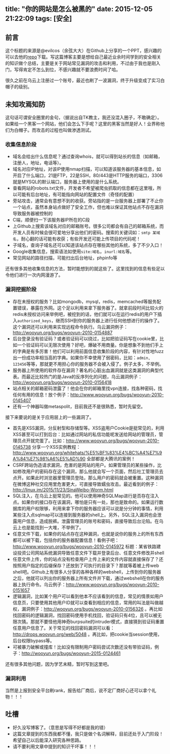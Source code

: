 title: "你的网站是怎么被黑的"
date: 2015-12-05 21:22:09
tags: [安全]
---

## 前言

这个标题的来源是@evilcos（余弦大大）在Github上分享的一个PPT，感兴趣的可以去他的[repo][evilcos_papers]下载。写这篇博客主要是想给自己最近业余时间学到的安全相关的知识做个总结，主要是关于网站常见漏洞的攻击和利用，不过由于我也是刚入门，写得肯定不怎么到位，不感兴趣就不要浪费时间了哈。

很久之前在乌云上注册过一个账号，最近也刷了一波漏洞，终于升级变成了实习白帽子的级别。

## 未知攻焉知防

这句话可谓安全圈里的金句，（据说出自TK教主，我还没混入圈子，不敢确定）。如果给一个黑客一个网站，他们会怎么下手呢？这里的黑客当然是好人！业界称他们为白帽子。而攻击的过程也叫做渗透测试。

### 收集信息阶段

* 域名会给出什么信息呢？通过查询whois，就可以得到站长的信息（如邮箱，注册人，地址，电话等）。
* 域名对应IP地址，对该IP使用nmap扫描，可以知道该服务器的基本信息，如开启了什么端口，21是FTP，22是SSH，80/443是HTTP服务的端口，3306就是MYSQL的默认端口，服务器上使用的是什么系统。
* 查看网站的robots.txt文件，开发者不希望被爬虫抓取的信息都在这里哦，所以可能有后台地址，有可能指向网站的配置文件（奇怪的配置）
* 旁站攻击，通常会有意想不到的收获。旁站指的是一台服务器上部署了不止你一个站点，虽然本身站点做好了安全工作，但也难以保证其他站点不存在漏洞导致服务器被控制的
* C端，顺便扫一下该服务器IP所在的C段
* 上Github上搜索该域名对应的邮箱账号。很多公司都会有自己的邮箱系统，而开发人员有时候会很可爱地分享出他们的密码。搜索的关键词如：`smtp 某域名`，耐心翻的话可能有收获；有些开发还可能上传项目的代码呢！
* 子域名，查询子域名还可以知道该站点存在哪些其他的系统，多了不少入口！
* Google收集信息，搜索语法如使用`site:域名`，`inurl:域名`等。
* 常见网站的路径扫描，可能扫出后台地址，phpinfo等

还有很多其他收集信息的方法，暂时能想到的就这些了。这里找到的信息有些足以令他们进行一次内网漫游了。

### 漏洞挖掘阶段

* 存在未授权的服务？比如mongodb，mysql，redis，memcached等服务配置错误，暴露在外网。这个足以利用来拿下服务器了。就拿前段时间比较火的redis未授权访问来举例吧，被挖到的话，他们就可以在运行redis的用户下插入`authorized_keys`，继而SSH到你的服务器上进行任何他想进行的操作了。这个漏洞还可以利用来实现远程命令执行。乌云漏洞例子：http://wooyun.org/bugs/wooyun-2010-0154887
* 后台登录没有验证码？或者验证码可以绕过，比如把验证码写在cookie里，比如一个验证码可以无限次使用？好吧，爆破不用商量。你是想象不到他们手上的字典是有多厉害！他们可以利用前面信息收集阶段的内容，有针对性地fuzz出一份成功率相当高的字典。如果你不幸使用了弱密码，比如：`admin, 123456`等等，那就更不用担心你的服务器不会被入侵了。例子太多，不举例。
* 服务器上所使用的软件存在漏洞？著名的心脏出血漏洞就是这类漏洞的典型代表。而最近比较热门的是Java的反序列化的问题，乌云漏洞例子：http://wooyun.org/bugs/wooyun-2010-0156418
* 站点相关的邮箱密码泄露了！他会在你的邮箱里找vpn连接，找各种密码，找任何有用的信息！放个例子：http://www.wooyun.org/bugs/wooyun-2010-0145407
* 还有一个神器叫做metaspolit，目前我还不是很熟悉，暂时先留空。

接下来要说的是关于应用层上的一些漏洞了。

* 首先是XSS漏洞，分反射型和存储型等。XSS盗用户Cookie是挺常见的，利用XSS甚至可以打到后台：比如通过网站的私信功能呢发送给网站的管理员，管理员点开就完蛋了。比如：http://www.wooyun.org/bugs/wooyun-2010-0145738 分享一个XSS实例教程：http://www.wooyun.org/whitehats/%E5%BF%83%E4%BC%A4%E7%9A%84%E7%98%A6%E5%AD%90 全部都是大腾讯的案例！
* CSRF跨站伪造请求漏洞，危害的是网站的用户。如果管理员的某些操作，比如修改用户的密码存在这个漏洞，那么他就会写一个页面，然后社工管理员去点开。如果此时浏览器里管理员登陆，那么用户的密码就会被重置。这种漏洞在微博这种社交应用里危害更大，可直接导致蠕虫攻击。最近看到的例子：http://linux.im/2015/11/23/SinaWeibo-Worm.html
* SQL注入，在乌云上挺常见的。他可以使用神奇SQLMap进行是否存在注入点。如果你的接口存在该漏洞，哪怕是只有一处，那也是致命的。如果运行数据库的用户权限够，利用来拿下你的服务器应该可以说是分分钟的事情，利用某些注入点sqlmap可以连接到服务器的shell上。另外，SQL注入漏洞也会泄露用户信息，造成脱裤。泄露管理员的账号和密码，直接导致后台沦陷。在乌云上也是能找到一大堆，不举例了。
* 任意文件下载，如果你的站点存在这种漏洞，也就是说你的服务上的所有东西都可以被下载，包括你的服务器配置信息！看例子吧：http://www.wooyun.org/bugs/wooyun-2010-0145972 标题：某省铁路建设投资公司网站系统漏洞导致任意文件下载并登录后台、任意文件修改并shell
* 任意文件上传，你的站点没有检查用户上传上来的文件内容就直接保存了？还按照用户指定的后缀保存？还放到了可执行的目录下？那就等着被上传web shell吧。Github上有很多人分享的各种各样的webshell，上传到你的服务器之后，他就可以列出你的服务器上所有文件并下载，通过webshell在你的服务器上执行命令。乌云例子：http://www.wooyun.org/bugs/wooyun-2010-0151657
* 逻辑漏洞，比如某个用户可以看到他本不应该看到的信息，常见的情景如用户信息页，只要使用其他用户ID就可以查看到相应的信息，常用的叫法是叫做越权，漏洞例子：http://wooyun.org/bugs/wooyun-2010-0156326 。再比如找回密码的逻辑漏洞，找回密码使用手机找回，验证码只有4位，且可以被无限次猜。那就不要怪他用神奇burpsuite的intruder模式，直接猜到验证码重置任意用户信息了。关于常见的找回密码漏洞可以看：http://drops.wooyun.org/web/5048 。再比如，把cookie当session使用，后台权限bypass等。
* 可被暴力破解或撞库！比如没有限制用户密码尝试次数还没有带验证码，例子：http://wooyun.org/bugs/wooyun-2015-0124461 

还有很多其他问题，因为学艺未精，暂时写到这里吧。

### 漏洞利用

当然是上报到安全平台刷rank，报告给厂商后，说不定厂商好心还可以拿个礼物！！！

## 吐槽

* 好久没写博客了。（意思是写得不好都是我的错）
* 这篇文章提到的东西我都不懂，我只是做个名词解释，目前还处于入门阶段！希望自己以后能深入研究各种思路。
* 请不要利用文章中提到的知识干坏事！！！

[evilcos_papers]: https://github.com/evilcos/papers/blob/9b16668d4f9733272082bb9b399acfb85ba8083c/%E7%A7%91%E6%99%AE_%E4%BD%A0%E7%9A%84%E7%BD%91%E7%AB%99%E6%98%AF%E6%80%8E%E4%B9%88%E8%A2%AB%E9%BB%91%E7%9A%84.pptx
